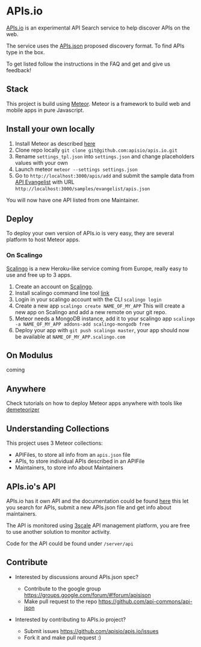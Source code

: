 # APIs.io

[APIs.io](http://apis.io) is an experimental API Search service to help discover APIs on the web.

The service uses the [APIs.json](http://apisjson.org) proposed discovery format. To find APIs type in the box.

To get listed follow the instructions in the FAQ and get and give us feedback!

## Stack

This project is build using [Meteor](http://meteor.com). Meteor is a framework  to build web and mobile apps in pure Javascript.

## Install your own locally

1. Install Meteor as described [here](https://www.meteor.com/install)
2. Clone repo locally `git clone git@github.com:apisio/apis.io.git`
3. Rename `settings_tpl.json` into `settings.json` and change placeholders values with your own
4. Launch meteor `meteor --settings settings.json`
5. Go to `http://localhost:3000/apis/add` and submit the sample data from [API Evangelist](http://apievangelist.com) with URL `http://localhost:3000/samples/evangelist/apis.json`

You will now have one API listed from one Maintainer.

## Deploy
To deploy your own version of APIs.io is very easy, they are several platform to host Meteor apps.
### On Scalingo
[Scalingo](http://scalingo.com) is a new Heroku-like service coming from Europe, really easy to use and free up to 3 apps.

1. Create an account on [Scalingo](http://scalingo.com).
2. Install scalingo command line tool [link](http://cli.scalingo.com/)
3. Login in your scalingo account with the CLI `scalingo login`
4. Create a new app `scalingo create NAME_OF_MY_APP`
This will create a new app on Scalingo and add a new remote on your git repo.
5. Meteor needs a MongoDB instance, add it to your scalingo app `scalingo -a NAME_OF_MY_APP addons-add scalingo-mongodb free`
6. Deploy your app with `git push scalingo master`, your app should now be available at `NAME_OF_MY_APP.scalingo.com`

## On Modulus
coming

## Anywhere
Check tutorials on how to deploy Meteor apps anywhere with tools like [demeteorizer](http://blog.modulus.io/demeteorizer)

## Understanding Collections
This project uses 3 Meteor collections:
+ APIFiles, to store all info from an `apis.json` file
+ APIs, to store individual APIs described in an APIFile
+ Maintainers, to store info about Maintainers

## APIs.io's API
APIs.io has it own API and the documentation could be found [here](http://apis.io/apiDoc) this let you search for APIs, submit a new APIs.json file and get info about maintainers.

The API is monitored using [3scale](http://3scale.net) API management platform, you are free to use another solution to monitor activity.

Code for the API could be found under `/server/api`

## Contribute
+ Interested by discussions around APIs.json spec?
  + Contribute to the google group https://groups.google.com/forum/#!forum/apisjson
  + Make pull request to the repo https://github.com/api-commons/api-json

+ Interested by contributing to APIs.io project?
   + Submit issues https://github.com/apisio/apis.io/issues
   + Fork it and make pull request :)
